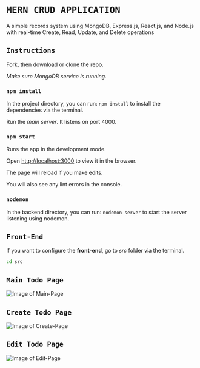 # `MERN CRUD APPLICATION`

A simple records system using MongoDB, Express.js, React.js, and Node.js with real-time Create, Read, Update, and Delete operations

## `Instructions`

Fork, then download or clone the repo.

_Make sure MongoDB service is running._

### `npm install`

In the project directory, you can run:
`npm install`
to install the dependencies via the terminal.

Run the _main server_. It listens on port 4000.

### `npm start`

Runs the app in the development mode.<br />

Open [http://localhost:3000](http://localhost:3000) to view it in the browser.

The page will reload if you make edits.<br />

You will also see any lint errors in the console.

### `nodemon`

In the backend directory, you can run:
`nodemon server`
to start the server listening using nodemon.

## `Front-End`

If you want to configure the **front-end**, go to _src_ folder via the terminal.

```bash
cd src
```

## `Main Todo Page`

![Image of Main-Page]('img/Todo-Mern-Stack-Main-Page.png')

## `Create Todo Page`

![Image of Create-Page]('img/Todo-Mern-Stack-Create-Page.png')

## `Edit Todo Page`

![Image of Edit-Page]('img/Todo-Mern-Stack-Edit-Page.png')
